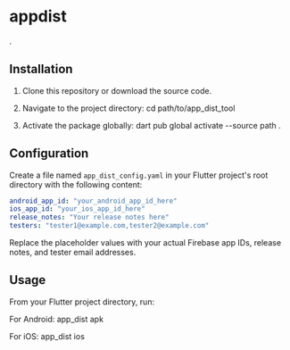 # appdist
.

## Installation

1. Clone this repository or download the source code.

2. Navigate to the project directory: cd path/to/app_dist_tool

3. Activate the package globally: dart pub global activate --source path .

## Configuration

Create a file named `app_dist_config.yaml` in your Flutter project's root directory with the following content:

```yaml
android_app_id: "your_android_app_id_here"
ios_app_id: "your_ios_app_id_here"
release_notes: "Your release notes here"
testers: "tester1@example.com,tester2@example.com"
```

Replace the placeholder values with your actual Firebase app IDs, release notes, and tester email addresses.

## Usage

From your Flutter project directory, run:

For Android: app_dist apk

For iOS: app_dist ios